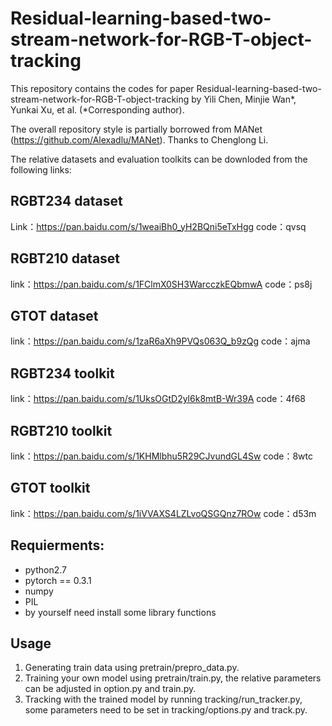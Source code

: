 # Residual-learning-based-two-stream-network-for-RGB-T-object-tracking
This repository contains the codes for paper Residual-learning-based-two-stream-network-for-RGB-T-object-tracking by Yili Chen, Minjie Wan*, Yunkai Xu, et al. (*Corresponding author).

The overall repository style is partially borrowed from MANet (https://github.com/Alexadlu/MANet). Thanks to Chenglong Li.

The relative datasets and evaluation toolkits can be downloded from the following links:
## RGBT234 dataset
Link：https://pan.baidu.com/s/1weaiBh0_yH2BQni5eTxHgg 
code：qvsq
## RGBT210 dataset
link：https://pan.baidu.com/s/1FClmX0SH3WarcczkEQbmwA 
code：ps8j 
## GTOT dataset
link：https://pan.baidu.com/s/1zaR6aXh9PVQs063Q_b9zQg 
code：ajma
## RGBT234 toolkit
link：https://pan.baidu.com/s/1UksOGtD2yl6k8mtB-Wr39A 
code：4f68
## RGBT210 toolkit
link：https://pan.baidu.com/s/1KHMlbhu5R29CJvundGL4Sw 
code：8wtc
## GTOT toolkit
link：https://pan.baidu.com/s/1iVVAXS4LZLvoQSGQnz7ROw 
code：d53m

## Requierments:

* python2.7
* pytorch == 0.3.1
* numpy
* PIL
* by yourself need install some library functions 

## Usage
1. Generating train data using pretrain/prepro_data.py.
2. Training your own model using pretrain/train.py, the relative parameters can be adjusted in option.py and train.py.
3. Tracking with the trained model by running tracking/run_tracker.py, some parameters need to be set in tracking/options.py and track.py.


